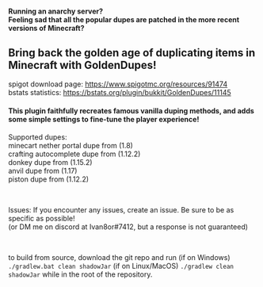#### Running an anarchy server? <br> Feeling sad that all the popular dupes are patched in the more recent versions of Minecraft?  
## Bring back the golden age of duplicating items in Minecraft with GoldenDupes!  

spigot download page: https://www.spigotmc.org/resources/91474
<br>
bstats statistics: https://bstats.org/plugin/bukkit/GoldenDupes/11145
<br>

#### This plugin faithfully recreates famous vanilla duping methods, and adds some simple settings to fine-tune the player experience!  


Supported dupes:  
minecart nether portal dupe from (1.8)  
crafting autocomplete dupe from (1.12.2)  
donkey dupe from (1.15.2)  
anvil dupe from (1.17)  
piston dupe from (1.12.2)  

<br>

Issues:
If you encounter any issues, create an issue. Be sure to be as specific as possible!  
(or DM me on discord at Ivan8or#7412, but a response is not guaranteed)

<br>

to build from source, download the git repo and run
 (if on Windows) `./gradlew.bat clean shadowJar`
 (if on Linux/MacOS)  `./gradlew clean shadowJar`
while in the root of the repository.
